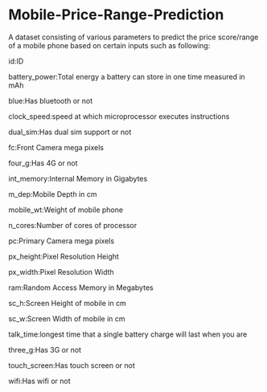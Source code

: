 # Mobile-Price-Range-Prediction
A dataset consisting of various parameters to predict the price score/range of a mobile phone based on certain inputs such as following:



id:ID

battery_power:Total energy a battery can store in one time measured in mAh

blue:Has bluetooth or not

clock_speed:speed at which microprocessor executes instructions

dual_sim:Has dual sim support or not

fc:Front Camera mega pixels

four_g:Has 4G or not

int_memory:Internal Memory in Gigabytes

m_dep:Mobile Depth in cm

mobile_wt:Weight of mobile phone

n_cores:Number of cores of processor

pc:Primary Camera mega pixels

px_height:Pixel Resolution Height

px_width:Pixel Resolution Width

ram:Random Access Memory in Megabytes

sc_h:Screen Height of mobile in cm

sc_w:Screen Width of mobile in cm

talk_time:longest time that a single battery charge will last when you are

three_g:Has 3G or not

touch_screen:Has touch screen or not

wifi:Has wifi or not

